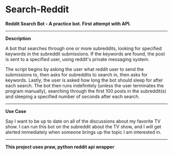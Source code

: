 # Search-Reddit

**Reddit Search Bot - A practice bot. First attempt with API.** 

--------------------------------------------------------------------------------------------------------------
**Description**

A bot that searches through one or more subreddits, 
looking for specified keywords in the subreddit submissions. 
If the keywords are found, the post is sent to a specified user, 
using reddit's private messaging system. 

The script begins by asking the user what reddit user to send the 
submissions to, then asks for subreddits to search in, then asks 
for keywords. Lastly, the user is asked how long the bot should 
sleep for after each search. The bot then runs indefinitely 
(unless the user terminates the program manually), searching 
through the first 100 posts in the subreddit(s) and sleeping a 
specified number of seconds after each search.

--------------------------------------------------------------------------------------------------------------

**Use Case**

Say I want to be up to date on all of the discussions about my favorite TV show. I can run this bot on the subreddit about the TV show, and I will get alerted immediately when someone brings up the topic I am interested in.

--------------------------------------------------------------------------------------------------------------

**This project uses praw, python reddit api wrapper**
